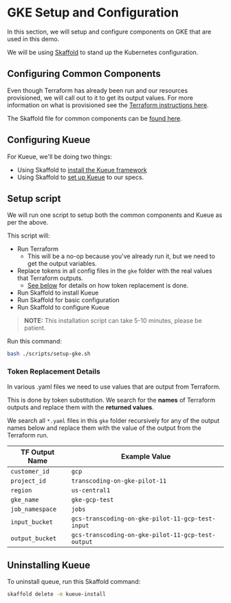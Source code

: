 # GKE Setup and Configuration

In this section, we will setup and configure components on GKE that are used in this demo.

We will be using [Skaffold](https://skaffold.dev/docs/) to stand up the Kubernetes configuration.

## Configuring Common Components

Even though Terraform has already been run and our resources provisioned, we will call out to it to get its output values. For more information on what is provisioned see the [Terraform instructions here](../terraform/README.md).

The Skaffold file for common components can be [found here](./common/skaffold.yaml).

## Configuring Kueue

For Kueue, we'll be doing two things: 
- Using Skaffold to [install the Kueue framework](./skaffold.yaml) 
- Using Skaffold to [set up Kueue](./kueue/skaffold.yaml) to our specs. 

## Setup script

We will run one script to setup both the common components and Kueue as per the above.

This script will:

- Run Terraform
    - This will be a no-op because you've already run it, but we need to get the output variables.
- Replace tokens in all config files in the `gke` folder with the real values that Terraform outputs.
    - [See below](#token-replacement-details) for details on how token replacement is done.
- Run Skaffold to install Kueue
- Run Skaffold for basic configuration
- Run Skaffold to configure Kueue

> **NOTE:** This installation script can take 5-10 minutes, please be patient.

Run this command: 

```bash
bash ./scripts/setup-gke.sh
```

### Token Replacement Details
In various .yaml files we need to use values that are output from Terraform.

This is done by token substitution. We search for the **names** of Terraform outputs and replace them with the **returned values**.

We search all `*.yaml` files in this `gke` folder recursively for any of the output names below and replace them with the value of the output from the Terraform run.

|TF Output Name|Example Value|
|---|---|
|`customer_id`|`gcp`|
|`project_id`|`transcoding-on-gke-pilot-11`|
|`region`|`us-central1`|
|`gke_name`|`gke-gcp-test`|
|`job_namespace`|`jobs`|
|`input_bucket`|`gcs-transcoding-on-gke-pilot-11-gcp-test-input`|
|`output_bucket`|`gcs-transcoding-on-gke-pilot-11-gcp-test-output`|

## Uninstalling Kueue

To uninstall queue, run this Skaffold command:

```bash
skaffold delete -m kueue-install
```

